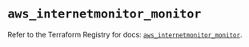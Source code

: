 # `aws_internetmonitor_monitor`

Refer to the Terraform Registry for docs: [`aws_internetmonitor_monitor`](https://registry.terraform.io/providers/hashicorp/aws/6.5.0/docs/resources/internetmonitor_monitor).
